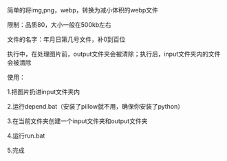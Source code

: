 简单的将img,png，webp，转换为减小体积的webp文件

限制：品质80，大小一般在500kb左右

文件的名字：年月日第几号文件，补0到百位

执行中，在处理图片前，output文件夹会被清除；执行后，input文件夹内的文件会被清除

使用：

1.把图片扔进input文件夹内

2.运行depend.bat（安装了pillow就不用，确保你安装了python）

3.在当前文件夹创建一个input文件夹和output文件夹

4.运行run.bat

5.完成
